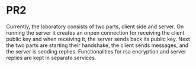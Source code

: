 # PR2

Currently, the laboratory consists of two parts, client side and server.
On running the server it creates an onpen connection for receiving the client public key and when receiving it, the server sends back its public key. 
Next the two parts are starting their handshake, the client sends messages, and the server is sending replies. 
Functionalities for rsa encryption and server replies are kept in separate services.